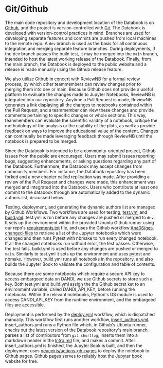 # Git/Github

The main code repository and development location of the Databook is on [Github](https://github.com/), and the project is version-controlled with [Git](https://git-scm.com/). The Databook is developed with version-control practices in mind. Branches are used for developing separate features and commits are pushed from local machines to the remote repo. A `dev` branch is used as the basis for all continuous integration and merging separate feature branches. During deployments, if the dev branch passes the build test, it may be merged into the `main` branch, intended to host the latest working release of the Databook. Finally, from the main branch, the Databook is deployed to the public website and a release is made manually using the Github release feature.

We also utilize Github in concert with [ReviewNB](https://www.reviewnb.com/) for a formal review process, by which other teammembers can review changes prior to merging them into dev or main. Because Github does not provide a useful platform to evaluate the changes made to Jupyter Notebooks, ReviewNB is integrated into our repository. Anytime a Pull Request is made, ReviewNB generates a link displaying all the changes to notebooks contained within the Pull Request, and a teammember can view these changes and provide comments pertaining to specific changes or whole sections. This way, teammembers can evaluate the scientific validity of a notebook, critique the methodology of the analysis or the usability of the plots, as well as provide feedback on ways to improve the educational value of the content. Changes can continually be made leveraging feedback through ReviewNB until the notebook is prepared to be merged.

Since the Databook is intended to be a community-oriented project, Github issues from the public are encouraged. Users may submit issues reporting bugs, suggesting enhancements, or asking questions regarding any part of the Databook. Furthermore, the Databook may accept changes from community members. For instance, the Databook repository has been forked and a new chapter called replication was made. After providing a review of the Pull Request and changes were made, this enhancement was merged and integrated into the Databook. Users who contribute at least one commit to the databook through are automatically added to the dynamic authors list, discussed below.

Testing, deployment, and generating the dynamic authors list are managed by Github Workflows. Two workflows are used for testing, [test.yml](https://github.com/AllenInstitute/openscope_databook/blob/main/.github/workflows/test.yml) and [build.yml](https://github.com/AllenInstitute/openscope_databook/blob/main/.github/workflows/build.yml). test.yml is run before any changes are pushed or merged to `dev`. It sets up the environment within the provided Ubuntu Github runner using our repo's [requirements.txt](https://github.com/AllenInstitute/openscope_databook/blob/main/requirements.txt) file, and uses the Github workflow [Ana06/get-changed-files](https://github.com/Ana06/get-changed-files) to retrieve a list of the Jupyter notebooks which were changed and then runs Pytest with nbmake to run every changed notebook. If all the changed notebooks run without error, the test passes. Otherwise, the test fails. build.yml is used before any changes are pushed or merged to `main`. Similarly to test.yml it sets up the environment and uses pytest and nbmake. However, build.yml runs all notebooks in the repository, and also builds the Jupyter Book to validate the configuration and table of contents.

Because there are some notebooks which require a secure API key to access embargoed data on DANDI, we use Github secrets to store such a key. Both test.yml and build.yml assign the the Github secret ket to an environment variable, called DANDI_API_KEY, before running the notebooks. Within the relevant notebooks, Python's OS module is used to access DANDI_API_KEY from the runtime environment, and the embargoed files are accessible.

Deployment is performed by the [deploy.yml](https://github.com/AllenInstitute/openscope_databook/blob/main/.github/workflows/deploy.yml) workflow, which is dispatched manually. This workflow first runs another workflow, [insert_authors.yml](https://github.com/AllenInstitute/openscope_databook/blob/main/.github/workflows/insert_authors.yml). insert_authors.yml runs a Python file which, in Github's Ubuntu runner, checks out the latest version of the Databook repository's main branch, parses a list of contributors from `git shortlog`, inserts them into a markdown header in the [Intro.md](https://github.com/AllenInstitute/openscope_databook/blob/main/docs/intro.md) file, and makes a commit. After insert_authors.yml is finished, the Jupyter Book is built, and then the deployment uses [peaceiris/actions-gh-pages](https://github.com/peaceiris/actions-gh-pages) to deploy the notebook to Github pages. Github pages serves to reliably host the Jupyter book website for free.
